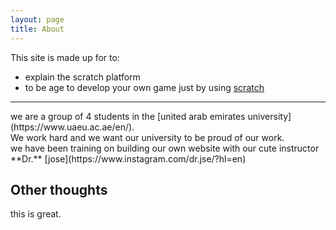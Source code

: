 ```yaml
---
layout: page
title: About
---
```


This site is made up for to:
- explain the scratch platform
- to be age to develop your own game just by using [scratch](https://scratch.mit.edu/)
<hr />
we are a group of 4 students in the [united arab emirates university](https://www.uaeu.ac.ae/en/).<br /> We work hard and we want our university to be proud of our work.<br />
we have been training on building our own website with our cute instructor **Dr.** [jose](https://www.instagram.com/dr.jse/?hl=en)

## Other thoughts

this is great.
